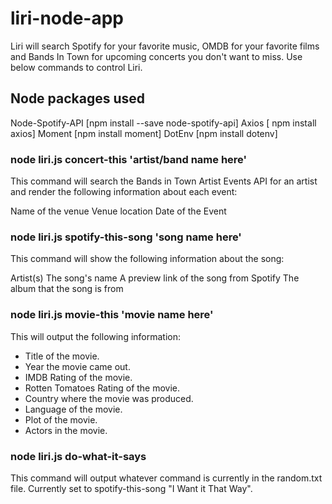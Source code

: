 # liri-node-app

Liri will search Spotify for your favorite music, OMDB for your favorite films and Bands In Town for upcoming concerts you don't want to miss. Use below commands to control Liri.

## Node packages used

Node-Spotify-API [npm install --save node-spotify-api]
Axios [ npm install axios]
Moment [npm install moment]
DotEnv [npm install dotenv]

### node liri.js concert-this 'artist/band name here'

This command will search the Bands in Town Artist Events API for an artist and render the following information about each event:

Name of the venue
Venue location
Date of the Event


### node liri.js spotify-this-song 'song name here'

This command will show the following information about the song:

Artist(s)
The song's name
A preview link of the song from Spotify
The album that the song is from


### node liri.js movie-this 'movie name here'

This will output the following information:

* Title of the movie.
* Year the movie came out.
* IMDB Rating of the movie.
* Rotten Tomatoes Rating of the movie.
* Country where the movie was produced.
* Language of the movie.
* Plot of the movie.
* Actors in the movie.


### node liri.js do-what-it-says

This command will output whatever command is currently in the random.txt file. Currently set to spotify-this-song "I Want it That Way". 








